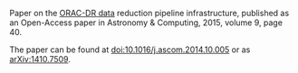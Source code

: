 Paper on the [ORAC-DR data](http://www.oracdr.org) reduction pipeline infrastructure, published as an Open-Access paper in Astronomy & Computing, 2015, volume 9, page 40.

The paper can be found at [doi:10.1016/j.ascom.2014.10.005](http://dx.doi.org/10.1016/j.ascom.2014.10.005) or as [arXiv:1410.7509](http://arxiv.org/abs/1410.7509).
